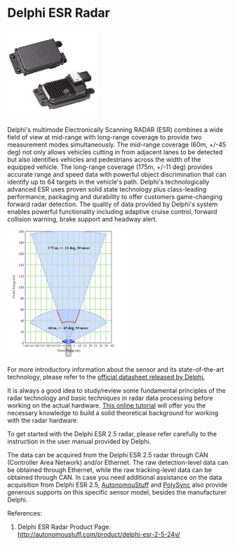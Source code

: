# Delphi ESR Radar

![Delphi ESR Radar](assets/DelphiESRRadar-8394b.png)

Delphi's multimode Electronically Scanning RADAR (ESR) combines a wide field of view at mid-range with long-range coverage to provide two measurement modes simultaneously. The mid-range coverage (60m, +/-45 deg) not only allows vehicles cutting in from adjacent lanes to be detected but also identifies vehicles and pedestrians across the width of the equipped vehicle. The long-range coverage (175m, +/-11 deg) provides accurate range and speed data with powerful object discrimination that can identify up to 64 targets in the vehicle's path.
Delphi's technologically advanced ESR uses proven solid state technology plus class-leading performance, packaging and durability to offer customers game-changing forward radar detection. The quality of data provided by Delphi's system enables powerful functionality including adaptive cruise control, forward collision warning, brake support and headway alert.

![Radar Detection Cones](assets/DelphiESRRadar-eba02.png)

For more introductory information about the sensor and its state-of-the-art technology, please refer to the [official datasheet released by Delphi.](http://cmumrsdproject.wikispaces.com/file/view/delphi_esr_datasheet.pdf/613230495/delphi_esr_datasheet.pdf)

It is always a good idea to study/review some fundamental principles of the radar technology and basic techniques in radar data processing before working on the actual hardware. [This online tutorial](http://www.radartutorial.eu/01.basics/Radar%20Principle.en.html) will offer you the necessary knowledge to build a solid theoretical background for working with the radar hardware.

To get started with the Delphi ESR 2.5 radar, please refer carefully to the instruction in the user manual provided by Delphi.

The data can be acquired from the Delphi ESR 2.5 radar through CAN (Controller Area Network) and/or Ethernet. The raw detection-level data can be obtained through Ethernet, while the raw tracking-level data can be obtained through CAN. In case you need additional assistance on the data acquisition from Delphi ESR 2.5, [AutonomouStuff](https://autonomoustuff.com/product/delphi-esr-2-5-24v/) and [PolySync](http://docs.polysync.io/sensors/delphi-esr-2-5/) also provide generous supports on this specific sensor model, besides the manufacturer Delphi.

References:
1. Delphi ESR Radar Product Page: http://autonomoustuff.com/product/delphi-esr-2-5-24v/
